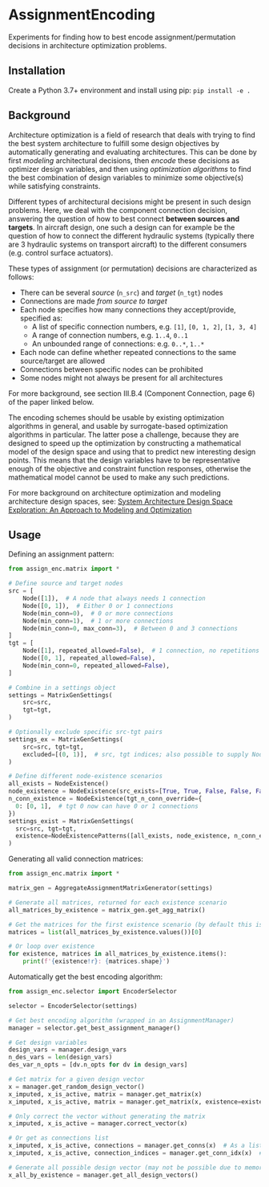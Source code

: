 # AssignmentEncoding

Experiments for finding how to best encode assignment/permutation decisions in architecture optimization problems.

## Installation

Create a Python 3.7+ environment and install using pip: `pip install -e .`

## Background

Architecture optimization is a field of research that deals with trying to find the best system architecture to fulfill
some design objectives by automatically generating and evaluating architectures. This can be done by first *modeling*
architectural decisions, then *encode* these decisions as optimizer design variables, and then using *optimization
algorithms* to find the best combination of design variables to minimize some objective(s) while satisfying constraints.

Different types of architectural decisions might be present in such design problems. Here, we deal with the component
connection decision, answering the question of how to best connect **between sources and targets**. In aircraft design,
one such a design can for example be the question of how to connect the different hydraulic systems (typically there
are 3 hydraulic systems on transport aircraft) to the different consumers (e.g. control surface actuators).

These types of assignment (or permutation) decisions are characterized as follows:
- There can be several *source* (`n_src`) and *target* (`n_tgt`) nodes
- Connections are made *from source to target*
- Each node specifies how many connections they accept/provide, specified as:
  - A list of specific connection numbers, e.g. `[1]`, `[0, 1, 2]`, `[1, 3, 4]`
  - A range of connection numbers, e.g. `1..4`, `0..1`
  - An unbounded range of connections: e.g. `0..*`, `1..*`
- Each node can define whether repeated connections to the same source/target are allowed
- Connections between specific nodes can be prohibited
- Some nodes might not always be present for all architectures

For more background, see section III.B.4 (Component Connection, page 6) of the paper linked below.

The encoding schemes should be usable by existing optimization algorithms in general, and usable by surrogate-based
optimization algorithms in particular. The latter pose a challenge, because they are designed to speed up the
optimization by constructing a mathematical model of the design space and using that to predict new interesting design
points. This means that the design variables have to be representative enough of the objective and constraint function
responses, otherwise the mathematical model cannot be used to make any such predictions.

For more background on architecture optimization and modeling architecture design spaces, see:
[System Architecture Design Space Exploration: An Approach to Modeling and Optimization](https://www.zenodo.org/record/4672182)

## Usage

Defining an assignment pattern:
```python
from assign_enc.matrix import *

# Define source and target nodes
src = [
    Node([1]),  # A node that always needs 1 connection
    Node([0, 1]),  # Either 0 or 1 connections
    Node(min_conn=0),  # 0 or more connections
    Node(min_conn=1),  # 1 or more connections
    Node(min_conn=0, max_conn=3),  # Between 0 and 3 connections
]
tgt = [
    Node([1], repeated_allowed=False),  # 1 connection, no repetitions between same src-tgt pairs are allowed
    Node([0, 1], repeated_allowed=False),
    Node(min_conn=0, repeated_allowed=False),
]

# Combine in a settings object
settings = MatrixGenSettings(
    src=src,
    tgt=tgt,
)

# Optionally exclude specific src-tgt pairs
settings_ex = MatrixGenSettings(
    src=src, tgt=tgt,
    excluded=[(0, 1)],  # src, tgt indices; also possible to supply Node objects
)

# Define different node-existence scenarios
all_exists = NodeExistence()
node_existence = NodeExistence(src_exists=[True, True, False, False, False])
n_conn_existence = NodeExistence(tgt_n_conn_override={
  0: [0, 1],  # tgt 0 now can have 0 or 1 connections
})
settings_exist = MatrixGenSettings(
  src=src, tgt=tgt,
  existence=NodeExistencePatterns([all_exists, node_existence, n_conn_existence]),
)
```

Generating all valid connection matrices:
```python
from assign_enc.matrix import *

matrix_gen = AggregateAssignmentMatrixGenerator(settings)

# Generate all matrices, returned for each existence scenario
all_matrices_by_existence = matrix_gen.get_agg_matrix()

# Get the matrices for the first existence scenario (by default this is the "all exist" scenario)
matrices = list(all_matrices_by_existence.values())[0]

# Or loop over existence
for existence, matrices in all_matrices_by_existence.items():
    print(f'{existence!r}: {matrices.shape}')
```

Automatically get the best encoding algorithm:
```python
from assign_enc.selector import EncoderSelector

selector = EncoderSelector(settings)

# Get best encoding algorithm (wrapped in an AssignmentManager)
manager = selector.get_best_assignment_manager()

# Get design variables
design_vars = manager.design_vars
n_des_vars = len(design_vars)
des_var_n_opts = [dv.n_opts for dv in design_vars]

# Get matrix for a given design vector
x = manager.get_random_design_vector()
x_imputed, x_is_active, matrix = manager.get_matrix(x)
x_imputed, x_is_active, matrix = manager.get_matrix(x, existence=existence)  # For a specific existence scenario

# Only correct the vector without generating the matrix
x_imputed, x_is_active = manager.correct_vector(x)

# Or get as connections list
x_imputed, x_is_active, connections = manager.get_conns(x)  # As a list of (Node, Node) pairs
x_imputed, x_is_active, connection_indices = manager.get_conn_idx(x)  # As a list of (node_idx, node_idx) pairs

# Generate all possible design vector (may not be possible due to memory limits)
x_all_by_existence = manager.get_all_design_vectors()
```
